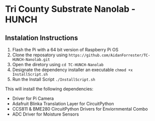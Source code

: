 # Tri County Substrate Nanolab - HUNCH

## Instalation Instructions

1. Flash the Pi with a 64 bit version of Raspberry Pi OS
2. Clone the reposatory using `https://github.com/AidanForrester/TC-HUNCH-Nanolab.git`
3. Open the diretory using `cd TC-HUNCH-Nanolab`
4. Designate the dependency installer an executable `chmod +x InstallScript.sh`
5. Run the Install Script `./InstallScript.sh`

This will install the following dependencies:

- Driver for Pi Camera
- Adafruit Blinka Translation Layer for CircuitPython
- CCS811 & BME280 CircuitPython Drivers for Enviornmental Combo
- ADC Driver for Moisture Sensors
